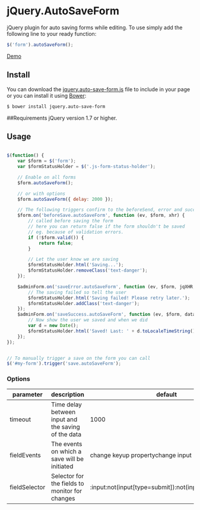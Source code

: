 # jQuery.AutoSaveForm
jQuery plugin for auto saving forms while editing. To use simply add the following line to your ready function:

```javascript
$('form').autoSaveForm();
```

[Demo](https://depuits.github.io/jQuery.AutoSaveForm/demo)

## Install
You can download the [jquery.auto-save-form.js](https://raw.github.com/depuits/jQuery.AutoSaveForm/master/jquery.auto-save-form.js) file to include in your page or you can install it using [Bower](http://twitter.github.com/bower/):

```bash
$ bower install jquery.auto-save-form
```

##Requirements
jQuery version 1.7 or higher.

## Usage
```javascript

$(function() {
	var $form = $('form');
	var $formStatusHolder = $('.js-form-status-holder');

    // Enable on all forms
    $form.autoSaveForm();

    // or with options
    $form.autoSaveForm({ delay: 2000 });

    // The following triggers confirm to the beforeSend, error and success ajax callbacks.
	$form.on('beforeSave.autoSaveForm', function (ev, $form, xhr) {
		// called before saving the form
		// here you can return false if the form shouldn't be saved
		// eg. because of validation errors.
		if (!$form.valid()) {
			return false;
		}

		// Let the user know we are saving
		$formStatusHolder.html('Saving...');
		$formStatusHolder.removeClass('text-danger');
	});

	$adminForm.on('saveError.autoSaveForm', function (ev, $form, jqXHR, textStatus, errorThrown) {
		// The saving failed so tell the user
		$formStatusHolder.html('Saving failed! Please retry later.');
		$formStatusHolder.addClass('text-danger');
	});
	$adminForm.on('saveSuccess.autoSaveForm', function (ev, $form, data, textStatus, jqXHR) {
		// Now show the user we saved and when we did
		var d = new Date();
		$formStatusHolder.html('Saved! Last: ' + d.toLocaleTimeString());
	});
});


// To manually trigger a save on the form you can call
$('#my-form').trigger('save.autoSaveForm');

```

### Options
| parameter     | description                                         | default                                                |
|---------------|-----------------------------------------------------|--------------------------------------------------------|
| timeout       | Time delay between input and the saving of the data | 1000                                                   |
| fieldEvents   | The events on which a save will be initiated        | change keyup propertychange input                      |
| fieldSelector | Selector for the fields to monitor for changes      | :input:not(input[type=submit]):not(input[type=button]) |

